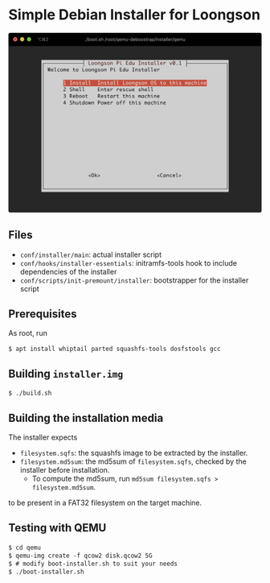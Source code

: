 # Simple Debian Installer for Loongson

![Welcome](https://raw.githubusercontent.com/Loongbian/static/main/loongson-simple-installer-welcome.png)

## Files

* `conf/installer/main`: actual installer script
* `conf/hooks/installer-essentials`: initramfs-tools hook to include dependencies of the installer
* `conf/scripts/init-premount/installer`: bootstrapper for the installer script

## Prerequisites

As root, run

```
$ apt install whiptail parted squashfs-tools dosfstools gcc
```

## Building `installer.img`

```
$ ./build.sh
```

## Building the installation media

The installer expects

* `filesystem.sqfs`: the squashfs image to be extracted by the installer. 
* `filesystem.md5sum`: the md5sum of `filesystem.sqfs`, checked by the installer before installation.
  * To compute the md5sum, run `md5sum filesystem.sqfs > filesystem.md5sum`.

to be present in a FAT32 filesystem on the target machine.

## Testing with QEMU

```
$ cd qemu
$ qemu-img create -f qcow2 disk.qcow2 5G
$ # modify boot-installer.sh to suit your needs
$ ./boot-installer.sh
```

